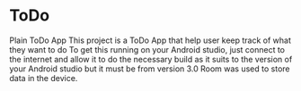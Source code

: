 # ToDo
Plain ToDo App
This project is a ToDo App that help user keep track of what they want to do
To get this running on your Android studio, just connect to the internet and 
allow it to do the necessary build as it suits to the version of your Android studio but it must be from version 3.0
Room was used to store data in the device.

